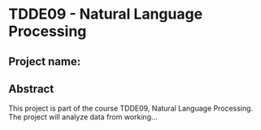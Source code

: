 # TDDE09 - Natural Language Processing 
## Project name: 
## Abstract
This project is part of the course TDDE09, Natural Language Processing. 
The project will analyze data from working...

